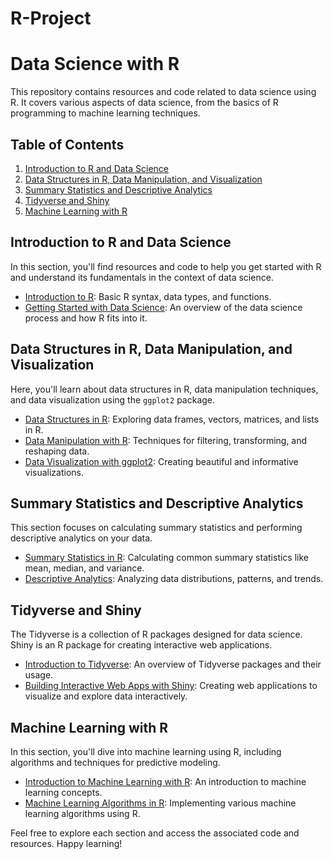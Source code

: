 # R-Project
# Data Science with R

This repository contains resources and code related to data science using R. It covers various aspects of data science, from the basics of R programming to machine learning techniques.

## Table of Contents

1. [Introduction to R and Data Science](#introduction-to-r-and-data-science)
2. [Data Structures in R, Data Manipulation, and Visualization](#data-structures-in-r-data-manipulation-and-visualization)
3. [Summary Statistics and Descriptive Analytics](#summary-statistics-and-descriptive-analytics)
4. [Tidyverse and Shiny](#tidyverse-and-shiny)
5. [Machine Learning with R](#machine-learning-with-r)

## Introduction to R and Data Science

In this section, you'll find resources and code to help you get started with R and understand its fundamentals in the context of data science.

- [Introduction to R](/introduction-to-r/): Basic R syntax, data types, and functions.
- [Getting Started with Data Science](/getting-started-with-data-science/): An overview of the data science process and how R fits into it.

## Data Structures in R, Data Manipulation, and Visualization

Here, you'll learn about data structures in R, data manipulation techniques, and data visualization using the `ggplot2` package.

- [Data Structures in R](/data-structures-in-r/): Exploring data frames, vectors, matrices, and lists in R.
- [Data Manipulation with R](/data-manipulation-with-r/): Techniques for filtering, transforming, and reshaping data.
- [Data Visualization with ggplot2](/data-visualization-with-ggplot2/): Creating beautiful and informative visualizations.

## Summary Statistics and Descriptive Analytics

This section focuses on calculating summary statistics and performing descriptive analytics on your data.

- [Summary Statistics in R](/summary-statistics-in-r/): Calculating common summary statistics like mean, median, and variance.
- [Descriptive Analytics](/descriptive-analytics/): Analyzing data distributions, patterns, and trends.

## Tidyverse and Shiny

The Tidyverse is a collection of R packages designed for data science. Shiny is an R package for creating interactive web applications.

- [Introduction to Tidyverse](/introduction-to-tidyverse/): An overview of Tidyverse packages and their usage.
- [Building Interactive Web Apps with Shiny](/building-shiny-apps/): Creating web applications to visualize and explore data interactively.

## Machine Learning with R

In this section, you'll dive into machine learning using R, including algorithms and techniques for predictive modeling.

- [Introduction to Machine Learning with R](/introduction-to-machine-learning/): An introduction to machine learning concepts.
- [Machine Learning Algorithms in R](/machine-learning-algorithms/): Implementing various machine learning algorithms using R.

Feel free to explore each section and access the associated code and resources. Happy learning!

